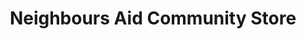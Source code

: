 ---
title: "Neighbours Aid Community Store"
url: /nambour/neighbours-aid-community-store/
shop: Gebrauchtwaren
---